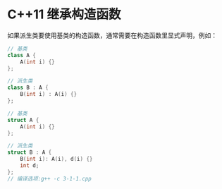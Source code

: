 # C++11 继承构造函数

如果派生类要使用基类的构造函数，通常需要在构造函数里显式声明，例如：

```cpp
// 基类
class A {
    A(int i) {}
};

// 派生类
class B : A {
    B(int i) : A(i) {}
};
```

```cpp
// 基类
struct A { 
    A(int i) {} 
};

// 派生类
struct B : A {
    B(int i): A(i), d(i) {}
    int d;
};
// 编译选项:g++ -c 3-1-1.cpp
```
